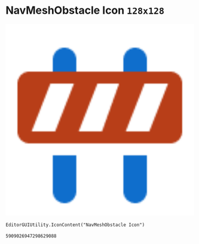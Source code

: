 # NavMeshObstacle Icon `128x128`
<img src="/img/NavMeshObstacle%20Icon.png" width=512 height=512>

``` CSharp
EditorGUIUtility.IconContent("NavMeshObstacle Icon")
```
```
5909026947298629088
```
